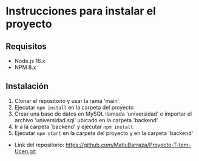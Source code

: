 # Instrucciones para instalar el proyecto

## Requisitos

- Node.js 16.x
- NPM 8.x

## Instalación

1. Clonar el repositorio y usar la rama 'main'
2. Ejecutar `npm install` en la carpeta del proyecto
3. Crear una base de datos en MySQL llamada 'universidad' e importar el archivo 'universidad.sql' ubicado en la carpeta 'backend'
4. Ir a la carpeta 'backend' y ejecutar `npm install`
5. Ejecutar `npm start` en la carpeta del proyecto y en la carpeta 'backend'


- Link del repositorio: https://github.com/MatiuBarraza/Proyecto-T-tem-Ucen.git
